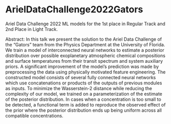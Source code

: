 # ArielDataChallenge2022Gators

Ariel Data Challenge 2022 ML models for the 1st place in Regular Track and 2nd Place in Light Track.

Abstract: In this talk we present the solution to the Ariel Data Challenge of the “Gators” team from the Physics Department at the University of Florida. We train a model of interconnected neural networks to estimate a posterior distribution over possible exoplanetary atmospheric chemical compositions and surface temperatures from their transit spectrum and system auxiliary priors. A significant improvement of the model’s prediction was made by preprocessing the data using physically motivated feature engineering. The constructed model consists of several fully connected neural networks which use concatenations or products of the outputs of previous modules as inputs. To minimize the Wasserstein-2 distance while reducing the complexity of our model, we trained on a parameterization of the estimate of the posterior distribution. In cases when a concentration is too small to be detected, a functional term is added to reproduce the observed effect of the prior where the posterior distribution ends up being uniform across all compatible concentrations. 
 
